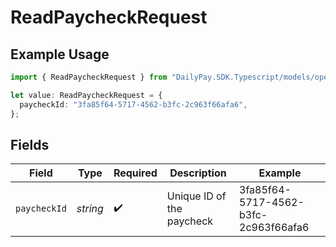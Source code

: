 # ReadPaycheckRequest

## Example Usage

```typescript
import { ReadPaycheckRequest } from "DailyPay.SDK.Typescript/models/operations";

let value: ReadPaycheckRequest = {
  paycheckId: "3fa85f64-5717-4562-b3fc-2c963f66afa6",
};
```

## Fields

| Field                                | Type                                 | Required                             | Description                          | Example                              |
| ------------------------------------ | ------------------------------------ | ------------------------------------ | ------------------------------------ | ------------------------------------ |
| `paycheckId`                         | *string*                             | :heavy_check_mark:                   | Unique ID of the paycheck            | 3fa85f64-5717-4562-b3fc-2c963f66afa6 |